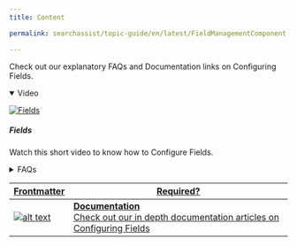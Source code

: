 ```yaml
---
title: Content

permalink: searchassist/topic-guide/en/latest/FieldManagementComponent

---
```

<!--#### Topic Guide
###### Fields-->

  Check out our explanatory FAQs and Documentation links on Configuring Fields.

<details class="introduction-video" open>
  <summary>Video
  </summary>
  
   [![Fields](images/VideoCoverImage.png)](https://player.vimeo.com/video/806077097?h=a13eb5bf21&badge=0&autopause=0&player_id=0&app_id=58479/embed)

  ##### Fields
  Watch this short video to know how to Configure Fields.

</details>

<details>
  <summary>FAQs
  </summary>

  <a class="doc-link" target="_blank" href="https://docs.kore.ai/searchassist/manage-indices/index-fields/">
 
  What are fields in SearchAssist ?

</a>

 <a class="doc-link" target="_blank" href="https://docs.kore.ai/searchassist/manage-indices/index-fields/">
 
  How do I add custom fields?

</a>
  
  
 <a class="doc-link" target="_blank" href="https://docs.kore.ai/searchassist/manage-indices/index-fields/">
 
  What is Searchable?

</a>
  
 
 <a class="doc-link" target="_blank" href="https://docs.kore.ai/searchassist/manage-indices/index-fields/">
 
  What is Auto suggest?

</a>
 

  
</details>


<a class="doc-link" target="_blank" href="https://docs.kore.ai/searchassist/manage-indices/index-fields/">
 

| Frontmatter | Required? |
|-------------|-------------|
| ![alt text](images/SA_Documentation.svg "Title") | **Documentation**  <br /> Check out our in depth documentation articles on Configuring Fields | 


</a>
